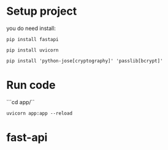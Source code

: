 # Setup project 

you do need install:

```pip install fastapi```

```pip install uvicorn```

```pip install 'python-jose[cryptography]' 'passlib[bcrypt]'```

# Run code

```cd app/``

```uvicorn app:app --reload```
# fast-api
